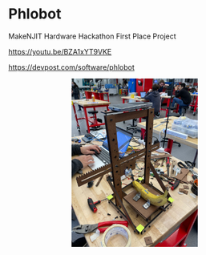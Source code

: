 # Phlobot
MakeNJIT Hardware Hackathon First Place Project

https://youtu.be/BZA1xYT9VKE

https://devpost.com/software/phlobot

<p align=center>
<img src="phlobot.jpg" width=50%>
</p>
